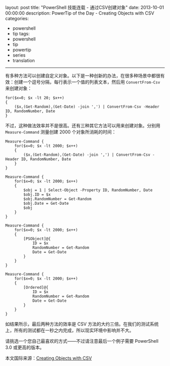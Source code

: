﻿layout: post
title: "PowerShell 技能连载 - 通过CSV创建对象"
date: 2013-10-01 00:00:00
description: PowerTip of the Day - Creating Objects with CSV
categories:
- powershell
- tip
tags:
- powershell
- tip
- powertip
- series
- translation
---
有多种方法可以创建自定义对象。以下是一种创新的办法，在很多种场景中都很有效：创建一个逗号分隔，每行表示一个值的列表文本，然后用 `ConvertFrom-Csv` 来创建对象：

	for($x=0; $x -lt 20; $x++)
	{
	    ($x,(Get-Random),(Get-Date) -join ',') | ConvertFrom-Csv -Header ID, RandomNumber, Date
	} 

不过，这种做法效率并不是很高。还有三种其它方法可以用来创建对象。分别用 `Measure-Command` 测量创建 2000 个对象所消耗的时间：

	Measure-Command {
		for($x=0; $x -lt 2000; $x++)
		{
		    ($x,(Get-Random),(Get-Date) -join ',') | ConvertFrom-Csv -Header ID, RandomNumber, Date
		}
	}

	Measure-Command {
		for($x=0; $x -lt 2000; $x++)
		{
		    $obj = 1 | Select-Object -Property ID, RandomNumber, Date
		    $obj.ID = $x
		    $obj.RandomNumber = Get-Random
		    $obj.Date = Get-Date
		    $obj
		}
	}

	Measure-Command {
		for($x=0; $x -lt 2000; $x++)
		{
		    [PSObject]@{
		        ID = $x
		        RandomNumber = Get-Random
		        Date = Get-Date
		    }
		}
	}

	Measure-Command {
		for($x=0; $x -lt 2000; $x++)
		{
		    [Ordered]@{
		        ID = $x
		        RandomNumber = Get-Random
		        Date = Get-Date
		    }
		}
	}


如结果所示，最后两种方法的效率是 CSV 方法的大约三倍。在我们的测试系统上，所有的测试都在一秒之内完成，所以现实环境中影响并不大。

请挑选一个您自己最喜欢的方式——不过请注意最后一个例子需要 PowerShell 3.0 或更高的版本。
<!--more-->

本文国际来源：[Creating Objects with CSV](http://community.idera.com/powershell/powertips/b/tips/posts/creating-objects-with-csv)
